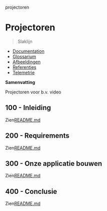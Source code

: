 projectoren

# Projectoren

> Slaklijn

-   [Documentation](./DOCUMENTATION.md)
-   [Glossarium](./GLOSSARY.md)
-   [Afbeeldingen](./IMAGES.md)
-   [Referenties](./REFERENCES.md)
-   [Telemetrie](./TELEMETRY.md)

**Samenvatting**

Projectoren voor b.v. video

## 100 - Inleiding

Zien[README.md](./100/README.md)

## 200 - Requirements

Zien[README.md](./200/README.md)

## 300 - Onze applicatie bouwen

Zien[README.md](./300/README.md)

## 400 - Conclusie

Zien[README.md](./400/README.md)

